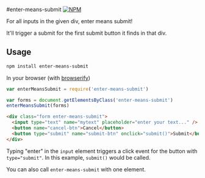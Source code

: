 #enter-means-submit
[![NPM](https://nodei.co/npm/enter-means-submit.png)](https://nodei.co/npm/enter-means-submit/)

For all inputs in the given div, enter means submit!

It'll trigger a submit for the first submit button it finds in that div.

## Usage

```bash
npm install enter-means-submit
```

In your browser (with <a href="https://github.com/substack/node-browserify">browserify</a>)

```js
var enterMeansSubmit = require('enter-means-submit')

var forms = document.getElementsByClass('enter-means-submit')
enterMeansSubmit(forms)
```

```html
<div class="form enter-means-submit">
  <input type="text" name="mytext" placeholder="enter your text..." />
  <button name="cancel-btn">Cancel</button>
  <button type="submit" name="submit-btn" onclick="submit()">Submit</button>
</div>
```

Typing "enter" in the ```input``` element triggers a click event for the button with ```type="submit"```. In this example, ```submit()``` would be called.


You can also call ```enter-means-submit``` with one element.





